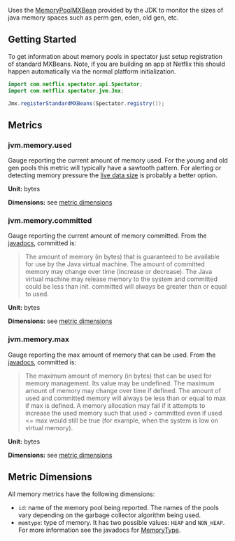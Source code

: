 Uses the [MemoryPoolMXBean](http://docs.oracle.com/javase/7/docs/api/java/lang/management/MemoryPoolMXBean.html) provided by the JDK to monitor the sizes of java memory spaces such as perm gen, eden, old gen, etc. 

## Getting Started

To get information about memory pools in spectator just setup registration of standard MXBeans. Note, if you are building an app at Netflix this should happen automatically via the normal platform initialization.

```java
import com.netflix.spectator.api.Spectator;
import com.netflix.spectator.jvm.Jmx;

Jmx.registerStandardMXBeans(Spectator.registry());
```

## Metrics

### jvm.memory.used

Gauge reporting the current amount of memory used. For the young and old gen pools this metric will typically have a sawtooth pattern. For alerting or detecting memory pressure the [live data size](https://github.com/Netflix/spectator/wiki/Garbage-Collection#jvmgclivedatasize) is probably a better option.

**Unit:** bytes

**Dimensions:**
see [metric dimensions](#metric-dimensions)

### jvm.memory.committed

Gauge reporting the current amount of memory committed. From the [javadocs](http://docs.oracle.com/javase/7/docs/api/java/lang/management/MemoryUsage.html), committed is:

> The amount of memory (in bytes) that is guaranteed to be available for use by the Java virtual machine. The amount of committed memory may change over time (increase or decrease). The Java virtual machine may release memory to the system and committed could be less than init. committed will always be greater than or equal to used.

**Unit:** bytes 

**Dimensions:**
see [metric dimensions](#metric-dimensions)

### jvm.memory.max

Gauge reporting the max amount of memory that can be used. From the [javadocs](http://docs.oracle.com/javase/7/docs/api/java/lang/management/MemoryUsage.html), committed is:

> The maximum amount of memory (in bytes) that can be used for memory management. Its value may be undefined. The maximum amount of memory may change over time if defined. The amount of used and committed memory will always be less than or equal to max if max is defined. A memory allocation may fail if it attempts to increase the used memory such that used > committed even if used <= max would still be true (for example, when the system is low on virtual memory).

**Unit:** bytes 

**Dimensions:**
see [metric dimensions](#metric-dimensions)

## Metric Dimensions

All memory metrics have the following dimensions:

* `id`: name of the memory pool being reported. The names of the pools vary depending on the garbage collector algorithm being used.
* `memtype`: type of memory. It has two possible values: `HEAP` and `NON_HEAP`. For more information see the javadocs for [MemoryType](http://docs.oracle.com/javase/7/docs/api/java/lang/management/MemoryType.html).